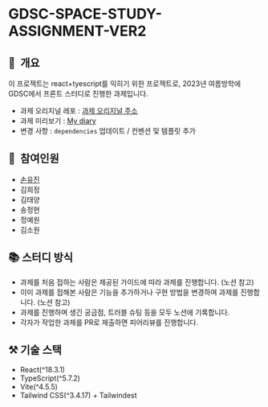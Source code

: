 # **GDSC-SPACE-STUDY-ASSIGNMENT-VER2**

## 📌  개요

이 프로젝트는 react+tyescript를 익히기 위한 프로젝트로, 2023년 여름방학에 GDSC에서 프론트 스터디로 진행한 과제입니다.

- 과제 오리지널 레포 : [과제 오리지널 주소](https://github.com/GDSC-CAU/GDSC-SPACE-STUDY-ASSIGNMENT)
- 과제 미리보기 : [My diary](https://gdsc-diary-assignment1.vercel.app/)
- 변경 사항 : `dependencies` 업데이트 / 컨벤션 및 템플릿 추가

## 👥  참여인원

- [손유진](https://github.com/yugenius0213)
- 김희정
- 김태양
- 송정현
- 정예원
- 김소원

## 📚 스터디 방식

- 과제를 처음 접하는 사람은 제공된 가이드에 따라 과제를 진행합니다. (노션 참고)
- 이미 과제를 접해본 사람은 기능을 추가하거나 구현 방법을 변경하며 과제를 진행합니다. (노션 참고)
- 과제를 진행하며 생긴 궁금점, 트러블 슈팅 등을 모두 노션에 기록합니다.
- 각자가 작업한 과제를 PR로 제출하면 피어리뷰를 진행합니다.

## ⚒️ 기술 스택

- React(^18.3.1)
- TypeScript(^5.7.2)
- Vite(^4.5.5)
- Tailwind CSS(^3.4.17) + Tailwindest
